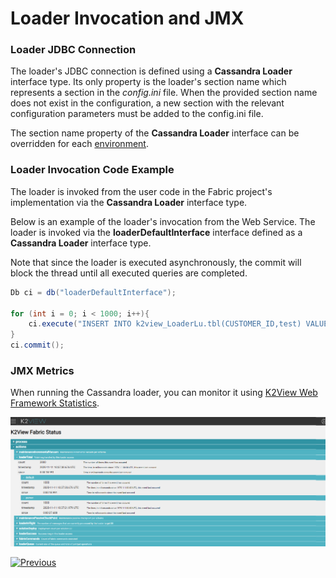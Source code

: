 # Loader Invocation and JMX

### Loader JDBC Connection

The loader's JDBC connection is defined using a **Cassandra Loader** interface type. Its only property is the loader's section name which represents a section in the  *config.ini* file. When the provided section name does not exist in the configuration, a new section with the relevant configuration parameters must be added to the config.ini file.

The section name property of the **Cassandra Loader** interface can be overridden for each [environment](/articles/25_environments/01_environments_overview.md).

### Loader Invocation Code Example

The loader is invoked from the user code in the Fabric project's implementation via the **Cassandra Loader** interface type.

Below is an example of the loader's invocation from the Web Service. The loader is invoked via the **loaderDefaultInterface** interface defined as a **Cassandra Loader** interface type.

Note that since the loader is executed asynchronously, the commit will block the thread until all executed queries are completed.

~~~java
Db ci = db("loaderDefaultInterface");

for (int i = 0; i < 1000; i++){
    ci.execute("INSERT INTO k2view_LoaderLu.tbl(CUSTOMER_ID,test) VALUES ('2','McLoaderPopulation"+i+"');");    
}
ci.commit();
~~~

### JMX Metrics

When running the Cassandra loader, you can monitor it using [K2View Web Framework Statistics](/articles/30_web_framework/02_preintegrated_apps_overview.md).

![image](images/28_loader_stat.png)



[![Previous](/articles/images/Previous.png)](03_loader_configuration.md)

